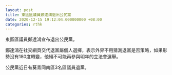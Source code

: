 ```yaml
---
layout: post
title: 東區區議員鄭達鴻退出公民黨
date: 2020-12-15 19:12:04.000000000 +08:00
categories: rthk
---
```


東區區議員鄭達鴻宣布退出公民黨。

鄭達鴻在社交網頁交代退黨屬個人選擇，表示外界不用猜測退黨是否策略，如果形勢沒有180度轉變，他絕不可能再參與明年的立法會選舉。

公民黨近日有葵青同南區3名區議員退黨。

